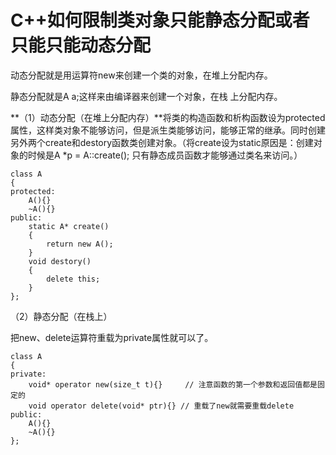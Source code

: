 # C++如何限制类对象只能静态分配或者只能只能动态分配



动态分配就是用运算符new来创建一个类的对象，在堆上分配内存。

静态分配就是A a;这样来由编译器来创建一个对象，在栈 上分配内存。

**（1）动态分配（在堆上分配内存）**将类的构造函数和析构函数设为protected属性，这样类对象不能够访问，但是派生类能够访问，能够正常的继承。同时创建另外两个create和destory函数类创建对象。（将create设为static原因是：创建对象的时候是A *p = A::create(); 只有静态成员函数才能够通过类名来访问。）

```
class A
{
protected:
    A(){}
    ~A(){}
public:
    static A* create()
    {
        return new A();
    }
    void destory()
    {
        delete this;
    }
};
```

（2）静态分配（在栈上）

把new、delete运算符重载为private属性就可以了。

```
class A
{
private:
    void* operator new(size_t t){}     // 注意函数的第一个参数和返回值都是固定的
    void operator delete(void* ptr){} // 重载了new就需要重载delete
public:
    A(){}
    ~A(){}
};
```